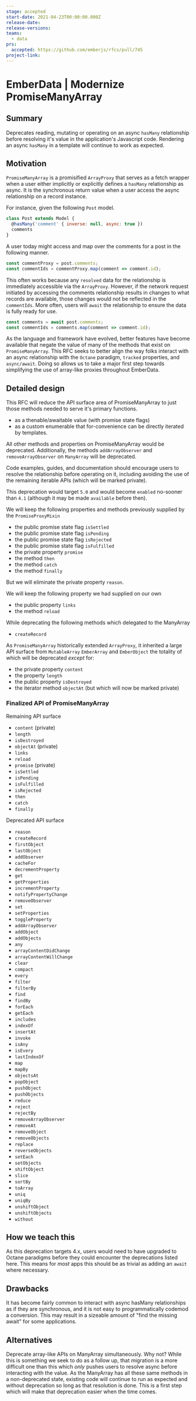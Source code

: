 ```yaml
---
stage: accepted
start-date: 2021-04-23T00:00:00.000Z
release-date:
release-versions:
teams:
  - data
prs:
  accepted: https://github.com/emberjs/rfcs/pull/745
project-link:
---
```


# EmberData | Modernize PromiseManyArray

## Summary

Deprecates reading, mutating or operating on an async `hasMany` relationship before
resolving it's value in the application's Javascript code. Rendering an async `hasMany`
in a template will continue to work as expected.

## Motivation

`PromiseManyArray` is a promisified `ArrayProxy` that serves as a fetch wrapper when
a user either implicitly or explicitly defines a `hasMany` relationship as async. It
is the synchronous return value when a user access the async relationship on a record instance.

For instance, given the following `Post` model.

```js
class Post extends Model {
  @hasMany('comment' { inverse: null, async: true })
  comments
}
```

A user today might access and map over the comments for a post in the following manner.

```js
const commentProxy = post.comments;
const commentIds = commentProxy.map(comment => comment.id);
```

This often works because any `resolved` data for the relationship is immediately accessible
via the `ArrayProxy`. However, if the network request initiated by accessing the comments
relationship results in changes to what records are available, those changes would not be
reflected in the `commentIds`. More often, users will `await` the relationship to ensure the
data is fully ready for use.

```js
const comments = await post.comments;
const commentIds = comments.map(comment => comment.id);
```

As the language and framework have evolved, better features have become available that
negate the value of many of the methods that exist on `PromiseManyArray`. This RFC seeks
to better align the way folks interact with an async relationship with the `Octane` paradigm,
`tracked` properties, and `async/await`. Doing so allows us to take a major first step towards
simplifying the use of array-like proxies throughout EmberData.

## Detailed design

This RFC will reduce the API surface area of PromiseManyArray to just those methods needed to
serve it's primary functions.

- as a thenable/awaitable value (with promise state flags)
- as a custom enumerable that for-convenience can be directly iterated by templates.

All other methods and properties on PromiseManyArray would be deprecated. Additionally,
the methods `addArrayObserver` and `removeArrayObserver` on `ManyArray` will be deprecated.

Code examples, guides, and documentation should encourage users to resolve the relationship
before operating on it, including avoiding the use of the remaining iterable APIs (which will
be marked private).

This deprecation would target `5.0` and would become `enabled` no-sooner than `4.1` (although
it may be made `available` before then).

We will keep the following properties and methods previously supplied by the `PromiseProxyMixin`

- the public promise state flag `isSettled`
- the public promise state flag `isPending`
- the public promise state flag `isRejected`
- the public promise state flag `isFulfilled`
- the private property `promise`
- the method `then`
- the method `catch`
- the method `finally`

But we will eliminate the private property `reason`.

We will keep the following property we had supplied on our own

- the public property `links`
- the method `reload`

While deprecating the following methods which delegated to the ManyArray

- `createRecord`

As `PromiseManyArray` historically extended `ArrayProxy`, it inherited a large API surface from
`MutableArray` `EmberArray` and `EmberObject` the totality of which will be deprecated *except* for:

- the private property `content`
- the property `length`
- the public property `isDestroyed`
- the iterator method `objectAt` (but which will now be marked private)


### Finalized API of PromiseManyArray

Remaining API surface

- `content` (private)
- `length`
- `isDestroyed`
- `objectAt` (private)
- `links`
- `reload`
- `promise`  (private)
- `isSettled`
- `isPending`
- `isFulfilled`
- `isRejected`
- `then`
- `catch`
- `finally`

Deprecated API surface

- `reason`
- `createRecord`
- `firstObject`
- `lastObject`
- `addObserver`
- `cacheFor`
- `decrementProperty`
- `get`
- `getProperties`
- `incrementProperty`
- `notifyPropertyChange`
- `removeObserver`
- `set`
- `setProperties`
- `toggleProperty`
- `addArrayObserver`
- `addObject`
- `addObjects`
- `any`
- `arrayContentDidChange`
- `arrayContentWillChange`
- `clear`
- `compact`
- `every`
- `filter`
- `filterBy`
- `find`
- `findBy`
- `forEach`
- `getEach`
- `includes`
- `indexOf`
- `insertAt`
- `invoke`
- `isAny`
- `isEvery`
- `lastIndexOf`
- `map`
- `mapBy`
- `objectsAt`
- `popObject`
- `pushObject`
- `pushObjects`
- `reduce`
- `reject`
- `rejectBy`
- `removeArrayObserver`
- `removeAt`
- `removeObject`
- `removeObjects`
- `replace`
- `reverseObjects`
- `setEach`
- `setObjects`
- `shiftObject`
- `slice`
- `sortBy`
- `toArray`
- `uniq`
- `uniqBy`
- `unshiftObject`
- `unshiftObjects`
- `without`

## How we teach this

As this deprecation targets 4.x, users would need to have upgraded to Octane paradigms before
they could encounter the deprecations listed here. This means for *most* apps this should be as
trivial as adding an `await` where necessary.

## Drawbacks

It has become fairly common to interact with async hasMany relationships as if they are
synchronous, and it is not easy to programmatically codemod a conversion. This may result in
a sizeable amount of "find the missing await" for some applications.

## Alternatives

Deprecate array-like APIs on ManyArray simultaneously. Why not? While this is something we seek to do as a follow up, that migration is a more difficult one than this which *only* pushes users to resolve async before interacting with the value. As the ManyArray has all these same methods in a non-deprecated state, existing code will continue to run as expected and without deprecation so long as that resolution is done. This is a first step which will make that deprecation easier when
the time comes.
